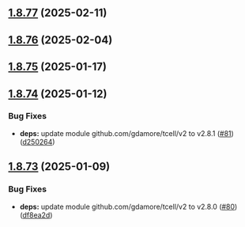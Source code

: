 ## [1.8.77](https://github.com/dds/aoc2019/compare/v1.8.76...v1.8.77) (2025-02-11)



## [1.8.76](https://github.com/dds/aoc2019/compare/v1.8.75...v1.8.76) (2025-02-04)



## [1.8.75](https://github.com/dds/aoc2019/compare/v1.8.74...v1.8.75) (2025-01-17)



## [1.8.74](https://github.com/dds/aoc2019/compare/v1.8.73...v1.8.74) (2025-01-12)


### Bug Fixes

* **deps:** update module github.com/gdamore/tcell/v2 to v2.8.1 ([#81](https://github.com/dds/aoc2019/issues/81)) ([d250264](https://github.com/dds/aoc2019/commit/d250264fad2054e96ed12426418654340d08ee27))



## [1.8.73](https://github.com/dds/aoc2019/compare/v1.8.72...v1.8.73) (2025-01-09)


### Bug Fixes

* **deps:** update module github.com/gdamore/tcell/v2 to v2.8.0 ([#80](https://github.com/dds/aoc2019/issues/80)) ([df8ea2d](https://github.com/dds/aoc2019/commit/df8ea2de54d41ea1ca34c723e30d670b8ca87902))



